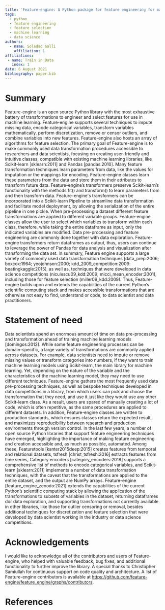 ```yaml
---
title: 'Feature-engine: A Python package for feature engineering for machine learning'
tags:
  - python
  - feature engineering
  - feature selection
  - machine learning
  - data science
authors:
  - name: Soledad Galli
    affiliation: 1
affiliations:
 - name: Train in Data
   index: 1
date: 6 August 2021
bibliography: paper.bib
---
```


# Summary

Feature-engine is an open source Python library with the most exhaustive battery of 
transformations to engineer and select features for use in machine learning. 
Feature-engine supports several techniques to impute missing data, encode categorical 
variables, transform variables mathematically, perform discretization, remove or censor 
outliers, and combine variables into new features. Feature-engine also hosts an array 
of algorithms for feature selection.
The primary goal of Feature-engine is to make commonly used data transformation procedures accessible to researchers and data scientists, focusing on creating user-friendly and intuitive classes, compatible with existing machine learning libraries, like Scikit-learn [sklearn:2011] and Pandas [pandas:2010].
Many feature transformation techniques learn parameters from data, like the values for imputation or the mappings for encoding. Feature-engine classes learn these parameters from the data and store them in their attributes to transform future data. Feature-engine’s transformers preserve Scikit-learn’s functionality with the methods fit() and transform() to learn parameters from and then transform data. Feature-engine's transformers can be incorporated into a Scikit-learn Pipeline to streamline data transformation and facilitate model deployment, by allowing the serialization of the entire pipeline in one pickle. 
When pre-processing a dataset different feature transformations are applied to different variable groups. Feature-engine classes allow the user to select which variables to transform within each class, therefore, while taking the entire dataframe as input, only the indicated variables are modified. Data pre-processing and feature engineering are commonly done together with data exploration. Feature-engine transformers return dataframes as output, thus, users can continue to leverage the power of Pandas for data analysis and visualization after transforming the data set.
In summary, Feature engine supports a large variety of commonly used data transformation techniques [data_prep:2006; boxcox:1964; yeojohnson:2000; kdd_2009_competition:2009: beatingkaggle:2015], as well as, techniques that were developed in data science competitions (niculescu09_kdd:2009; micci_mean_encoder:2001), including those for feature selection (miller09_kdd:2009). Thus, Feature-engine builds upon and extends the capabilities of the current Python’s scientific computing stack and makes accessible transformations that are otherwise not easy to find, understand or code, to data scientist and data practitioners.



# Statement of need

Data scientists spend an enormous amount of time on data pre-processing and transformation ahead of training machine learning models [domingos:2012]. While some feature engineering processes can be domain-specific, a large variety of transformations are commonly applied across datasets. For example, data scientists need to impute or remove missing values or transform categories into numbers, if they want to train machine learning models using Scikit-learn, the main library for machine learning. Yet, depending on the nature of the variable and the characteristics of the machine learning model, they may need to use different techniques. 
Feature-engine gathers the most frequently used data pre-processing techniques, as well as bespoke techniques developed in data competitions in a library, from which users can pick and choose the transformation that they need, and use it just like they would use any other Scikit-learn class. As a result, users are spared of manually creating a lot of code, which is often repetitive, as the same procedures are applied to different datasets. In addition, Feature-engine classes are written to production standards, which ensures classes return the expected result, and maximizes reproducibility between research and production environments through version control.
In the last few years, a number of open source Python libraries that support feature engineering techniques have emerged, highlighting the importance of making feature engineering and creation accessible and, as much as possible, automated. Among these, Featuretools [kanter2015deep:2015] creates features from temporal and relational datasets, tsfresh [christ_tsfresh:2016] extracts features from time series, Category encoders [category_encoders:2018] supports a comprehensive list of methods to encode categorical variables, and Scikit-learn [sklearn:2011] implements a number of data transformation techniques, with the caveat that the transformations are applied to the entire dataset, and the output are NumPy arrays. Feature-engine [feature_engine_zenodo:2021] extends the capabilities of the current Python’s scientific computing stack by allowing the application of the transformations to subsets of variables in the dataset, returning dataframes dor data exploration, and supporting transformations not currently available in other libraries, like those for outlier censoring or removal, besides additional techniques for discretization and feature selection that were developed by data scientist working in the industry or data science competitions.



# Acknowledgements

I would like to acknowledge all of the contributors and users of Feature-engine, who 
helped with valuable feedback, bug fixes, and additional functionality to further 
improve the library. A special thanks to Christopher Samiullah for continuous 
support on code quality and architecture. A list of  Feature-engine contributors 
is available at https://github.com/feature-engine/feature_engine/graphs/contributors.

# References